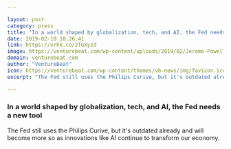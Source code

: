 ```yaml
---

layout: post
category: press
title: "In a world shaped by globalization, tech, and AI, the Fed needs a new tool"
date: 2019-02-10 18:26:41
link: https://vrhk.co/2TGXyzd
image: https://venturebeat.com/wp-content/uploads/2019/02/Jerome-Powell-fed.jpg?w=1200&strip=all
domain: venturebeat.com
author: "VentureBeat"
icon: https://venturebeat.com/wp-content/themes/vb-news/img/favicon.ico
excerpt: "The Fed still uses the Philips Curive, but it's outdated already and will become more so as innovations like AI continue to transform our economy."

---
```


### In a world shaped by globalization, tech, and AI, the Fed needs a new tool

The Fed still uses the Philips Curive, but it's outdated already and will become more so as innovations like AI continue to transform our economy.
